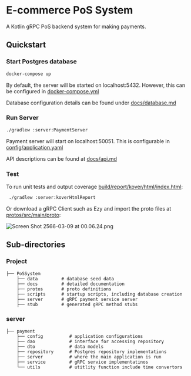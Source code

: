 # E-commerce PoS System
A Kotlin gRPC PoS backend system for making payments. 

## Quickstart

### Start Postgres database

  ```sh
  docker-compose up
  ```
By default, the server will be started on localhost:5432. However, this can be configured in [docker-compose.yml](/docker-compose.yml)

Database configuration details can be found under [docs/database.md](docs/database.md)

### Run Server
  ```sh
  ./gradlew :server:PaymentServer
  ```
Payment server will start on localhost:50051. This is configurable in [config/application.yaml](/server/src/main/kotlin/payment/config/application.yaml) 

API descriptions can be found at [docs/api.md](docs/api.md)

### Test
To run unit tests and output coverage [build/report/kover/html/index.html](/server/build/report/kover/html/index.html):

 ```sh
  ./gradlew :server:koverHtmlReport
  ```

Or download a gRPC Client such as Ezy and import the proto files at [protos/src/main/proto](protos/src/main/proto/payment/payment.proto):

![Screen Shot 2566-03-09 at 00.06.24.png](..%2F..%2FDesktop%2FScreen%20Shot%202566-03-09%20at%2000.06.24.png)



## Sub-directories 
### Project
```agsl
├── PoSSystem
    ├── data         # database seed data
    ├── docs         # detailed documentation
    ├── protos       # proto definitions
    ├── scripts      # startup scripts, including database creation
    ├── server       # gRPC payment service server
    ├── stub         # generated gRPC method stubs
```

### server
```agsl
├── payment
    ├── config          # application configurations
    ├── dao             # interface for accessing repository
    ├── dto             # data models
    ├── repository      # Postgres repository implementations
    ├── server          # where the main application is run
    ├── service         # gRPC service implementatinos
    └── utils           # utitlity function include time convertors
```
